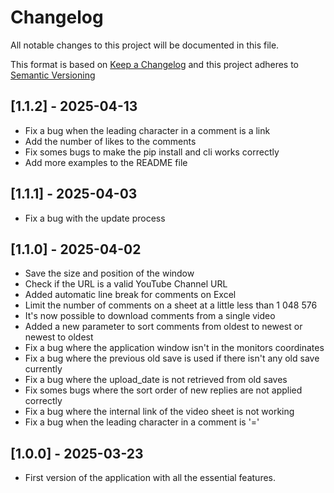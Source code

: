 # Changelog
All notable changes to this project will be documented in this file.

This format is based on [Keep a Changelog](https://keepachangelog.com/en/1.0.0/)
and this project adheres to [Semantic Versioning](https://semver.org/spec/v2.0.0.html)

## [1.1.2] - 2025-04-13
- Fix a bug when the leading character in a comment is a link
- Add the number of likes to the comments
- Fix somes bugs to make the pip install and cli works correctly
- Add more examples to the README file

## [1.1.1] - 2025-04-03
- Fix a bug with the update process

## [1.1.0] - 2025-04-02
- Save the size and position of the window
- Check if the URL is a valid YouTube Channel URL
- Added automatic line break for comments on Excel
- Limit the number of comments on a sheet at a little less than 1 048 576
- It's now possible to download comments from a single video
- Added a new parameter to sort comments from oldest to newest or newest to oldest
- Fix a bug where the application window isn't in the monitors coordinates
- Fix a bug where the previous old save is used if there isn't any old save currently
- Fix a bug where the upload_date is not retrieved from old saves
- Fix somes bugs where the sort order of new replies are not applied correctly
- Fix a bug where the internal link of the video sheet is not working
- Fix a bug when the leading character in a comment is '='

## [1.0.0] - 2025-03-23
- First version of the application with all the essential features.
